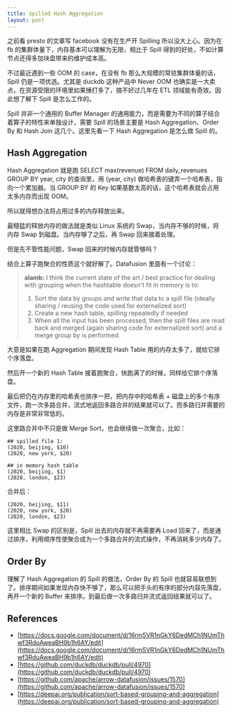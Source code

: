 ```yaml
---
title: Spilled Hash Aggregation
layout: post
---
```


之前看 presto 的文章写 facebook 没有在生产开 Spilling 所以没大上心。因为在 fb 的集群体量下，内存基本可以理解为无限，相比于 Spill 得到的好处，不如计算节点还得多加块盘带来的维护成本高。

不过最近遇到一些 OOM 的 case，在没有 fb 那么大规模的常驻集群体量的话，Spill 仍是一项优选。尤其是 duckdb 这种产品中 Never OOM 也确实是一大卖点，在资源受限的环境里如果捶打多了，搞不好过几年在 ETL 领域能有奇效。因此想了解下 Spill 是怎么工作的。

Spill 并非一个通用的 Buffer Manager 的通用能力，而是需要为不同的算子结合着算子的特性来单独设计，需要 Spill 的场景主要是 Hash Aggregation、Order By 和 Hash Join 这几个。这里先看一下 Hash Aggregation 是怎么做 Spill 的。

## Hash Aggregation

Hash Aggregation 就是跑 SELECT max(revenue) FROM daily_revenues GROUP BY year, city 的查询里，用 (year, city) 做哈希表的键弄一个哈希表，指向一个累加器。当 GROUP BY 的 Key 如果基数太高的话，这个哈希表就会占用太多内存而出现 OOM。

所以就得想办法将占用过多的内存释放出来。

最糙猛的释放内存的做法就是类似 Linux 系统的 Swap，当内存不够的时候，将内存 Swap 到磁盘。当内存够了之后，再 Swap 回来接着处理。

但是先不管性能问题，Swap 回来的时候内存就管够吗？

结合上算子跑聚合的性质这个就好解了。Datafusion 里面有一个讨论：

> **alamb:** I think the current state of the art / best practice for dealing with grouping when the hashtable doesn't fit in memory is to:
> 1. Sort the data by groups and write that data to a spill file (ideally sharing / reusing the code used for externalized sort)
> 2. Create a new hash table, spilling repeatedly if needed
> 3. When all the input has been processed, then the spill files are read back and merged (again sharing code for externalized sort) and a merge group by is performed.

大意是如果在跑 Aggregation 期间发现 Hash Table 用的内存太多了，就给它排个序落盘。

然后开一个新的 Hash Table 接着跑聚合，快跑满了的时候，同样给它排个序落盘。

最后把仍在内存里的哈希表也排序一把，把内存中的哈希表 + 磁盘上的多个有序文件，跑一次多路合并，流式地返回多路合并的结果就可以了。而多路归并需要的内存是非常非常低的。

这里路合并中不只是做 Merge Sort，也会继续做一次聚合，比如：

``` 
## spilled file 1:
(2020, beijing, $10)
(2020, new york, $20)

## in memory hash table
(2020, beijing, $1)
(2020, london, $23)
```

合并后：

``` 
(2020, beijing, $11)
(2020, new york, $20)
(2020, london, $23)
```

这里相比 Swap 的区别是，Spill 出去的内存就不再需要再 Load 回来了，而是通过排序，利用顺序性使聚合成为一个多路合并的流式操作，不再消耗多少内存了。

## Order By

理解了 Hash Aggregation 的 Spill 的做法，Order By 的 Spill 也就容易联想到了。排序期间如果发现内存快不够了，那么可以把手头的有序的部分内容先落盘，再开一个新的 Buffer 来排序。到最后做一次多路归并流式返回结果就可以了。

## References

- [https://docs.google.com/document/d/16rm5VR1nGkY6DedMCh1NUmThwf3RduAweaBH9b1h6AY/edit](https://docs.google.com/document/d/16rm5VR1nGkY6DedMCh1NUmThwf3RduAweaBH9b1h6AY/edit)
- [https://github.com/duckdb/duckdb/pull/4970](https://github.com/duckdb/duckdb/pull/4970)
- [https://github.com/apache/arrow-datafusion/issues/1570](https://github.com/apache/arrow-datafusion/issues/1570)
- [https://deepai.org/publication/sort-based-grouping-and-aggregation](https://deepai.org/publication/sort-based-grouping-and-aggregation)
